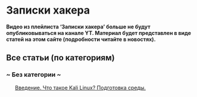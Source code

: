 # Записки хакера
<b>Видео из плейлиста ‘Записки хакера’ больше не будут опубликовываться на канале YT. Материал будет представлен в виде статей на этом сайте (подробности читайте в новостях).</b>

## Все статьи (по категориям)
### ~ Без категории ~
<ul>
  <a href="1/index">Введение. Что такое Kali Linux? Подготовка среды.</a>
</ul>
